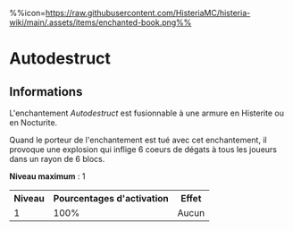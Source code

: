 %%icon=https://raw.githubusercontent.com/HisteriaMC/histeria-wiki/main/.assets/items/enchanted-book.png%%
# Autodestruct

## Informations 
L'enchantement *Autodestruct* est fusionnable à une armure en Histerite ou en Nocturite.

Quand le porteur de l'enchantement est tué avec cet enchantement, il provoque une explosion qui inflige 6 coeurs de dégats à tous les joueurs dans un rayon de 6 blocs.  

**Niveau maximum** : 1  

<table>
  <tr>
    <th>Niveau</th>
    <th>Pourcentages d'activation</th>
    <th>Effet</th>
  </tr>
  <tr>
    <td>1</td>
    <td>100%</td>
    <td>Aucun</td>
  </tr>
</table>
